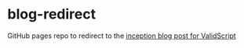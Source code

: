 # blog-redirect

GitHub pages repo to redirect to the [inception blog post for ValidScript](https://blog.thestateofme.com/2021/09/23/validscript-a-modest-proposal-for-app-security/)
